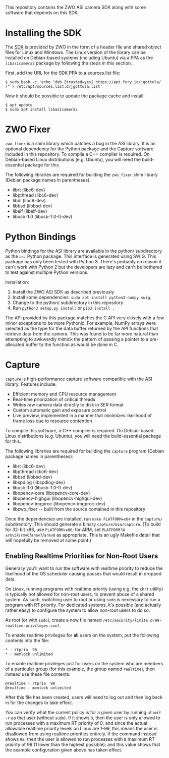 This repository contains the ZWO ASI camera SDK along with some software that depends on this SDK.

# Installing the SDK

The [SDK](https://astronomy-imaging-camera.com/software-drivers) is provided by ZWO in the form of a header file and shared object files for Linux and Windows. The Linux version of the library can be installed on Debian-based systems (including Ubuntu) via a PPA as the `libasicamera2` package by following the steps in this section.

First, add the URL for the SDK PPA to a sources.list file:

    $ sudo bash -c 'echo "deb [trusted=yes] https://apt.fury.io/jgottula/ /" > /etc/apt/sources.list.d/jgottula.list'

Now it should be possible to update the package cache and install:

    $ apt update
    $ sudo apt install libasicamera2


# ZWO Fixer

`zwo_fixer` is a shim library which patches a bug in the ASI library. It is an optional dependency for the Python package and the Capture software included in this repository. To compile a C++ compiler is required. On Debian-based Linux distributions (e.g. Ubuntu), you will need the build-essential package for this.

The following libraries are required for building the `zwo_fixer` shim library (Debian package names in parentheses):
- librt (libc6-dev)
- libpthread (libc6-dev)
- libdl (libc6-dev)
- libbsd (libbsd-dev)
- libelf (libelf-dev)
- libusb-1.0 (libusb-1.0-0-dev)


# Python Bindings

Python bindings for the ASI library are available in the python/ subdirectory as the `asi` Python package. This interface is generated using SWIG. This package has only been tested with Python 3. There's probably no reason it can't work with Python 2 but the developers are lazy and can't be bothered to test against multiple Python versions.

Installation:
1. Install the ZWO ASI SDK as described previously
2. Install some dependencies: `sudo apt install python3-numpy swig`.
3. Change to the python/ subdirectory in this repository
4. Run `python3 setup.py install` or `pip3 install .`

The API provided by this package matches the C API very closely with a few minor exceptions to be more Pythonic. For example, NumPy arrays were selected as the type for the data buffer returned by the API functions that retrieve data from the camera. This was found to be far more natural than attempting to awkwardly mimick the pattern of passing a pointer to a pre-allocated buffer to the function as would be done in C.


# Capture

`capture` is high-performance capture software compatible with the ASI library. Features include:

- Efficient memory and CPU resource management
- Real-time priorization of critical threads
- Writes raw camera data directly to disk in SER format
- Custom automatic gain and exposure control
- Live preview, implemented in a manner that minimizes likelihood of frame loss due to resource contention

To compile this software, a C++ compiler is required. On Debian-based Linux distributions (e.g. Ubuntu), you will need the build-essential package for this.

The following libraries are required for building the `capture` program (Debian package names in parentheses):
- librt (libc6-dev)
- libpthread (libc6-dev)
- libbsd (libbsd-dev)
- libspdlog (libspdlog-dev)
- libusb-1.0 (libusb-1.0-0-dev)
- libopencv-core (libopencv-core-dev)
- libopencv-highgui (libopencv-highgui-dev)
- libopencv-imgproc (libopencv-imgproc-dev)
- libzwo_fixer -- built from the source contained in this repository

Once the dependencies are installed, run `make PLATFORM=x64` in the `capture/` subdirectory. This should generate a binary `capture/bin/capture`. (To build for 32-bit x86, use `PLATFORM=x86`; for ARM, set `PLATFORM` to `armv5`/`armv6`/`armv7`/`armv8` as appropriate. This is an ugly Makefile detail that will hopefully be removed at some point.)

## Enabling Realtime Priorities for Non-Root Users

Generally you'll want to run the software with realtime priority to reduce the likelihood of the OS scheduler causing pauses that would result in dropped data.

On Linux, running programs with realtime priority (using e.g. the `chrt` utility) is typically not allowed for non-root users, to prevent abuse of a shared system. As such, switching user to root or using `sudo` is necessary to run a program with RT priority. For dedicated systems, it's possible (and actually rather easy) to configure the system to allow non-root users to do so.

As root (or with `sudo`), create a new file named `/etc/security/limits.d/99-realtime-privileges.conf`.

To enable realtime privileges for **all** users on the system, put the following contents into the file:
```
* - rtprio  98
* - memlock unlimited
```

To enable realtime privileges just for users on the system who are members of a particular group (for this example, the group named `realtime`), then instead use these file contents:
```
@realtime - rtprio  98
@realtime - memlock unlimited
```

After this file has been created, users will need to log out and then log back in for the changes to take effect.

You can verify what the current policy is for a given user by running `ulimit -r` as that user (without `sudo`). If it shows `0`, then the user is only allowed to run processes with a maximum RT priority of 0; and since the actual allowable realtime priority levels on Linux are 1-99, this means the user is disallowed from using realtime priorities entirely. If the command instead shows `98`, then the user is allowed to run processes with a maximum RT priority of 98 (1 lower than the highest possible); and this value shows that the example configuration given above has taken effect.
